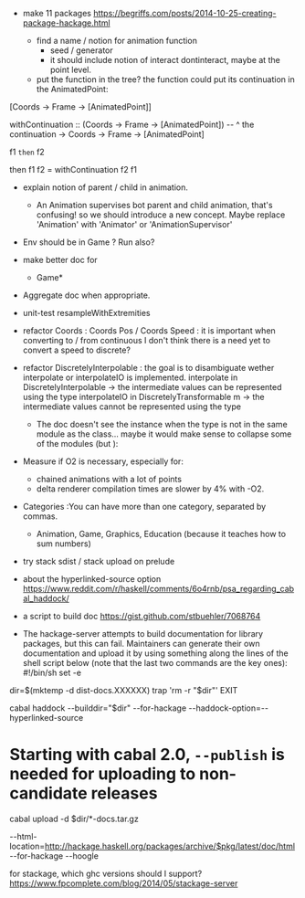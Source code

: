 
- make 11 packages
https://begriffs.com/posts/2014-10-25-creating-package-hackage.html

  - find a name / notion for animation function
    - seed / generator
    - it should include notion of interact dontinteract, maybe at the point level.
  - put the function in the tree? the function could put its continuation in the AnimatedPoint:

[Coords -> Frame -> [AnimatedPoint]]

withContinuation :: (Coords -> Frame -> [AnimatedPoint])
                 -- ^ the continuation
                 -> Coords
                 -> Frame
                 -> [AnimatedPoint]

f1 `then` f2

then f1 f2 = withContinuation f2 f1

  - explain notion of parent / child in animation.
    - An Animation supervises bot parent and child animation, that's confusing!
    so we should introduce a new concept.
    Maybe replace 'Animation' with 'Animator' or 'AnimationSupervisor'

  - Env should be in Game ? Run also?
  - make better doc for
    - Game*
  - Aggregate doc when appropriate.

  - unit-test resampleWithExtremities

  - refactor Coords : Coords Pos / Coords Speed : it is important when converting to / from continuous
  I don't think there is a need yet to convert a speed to discrete?

  - refactor DiscretelyInterpolable :
    the goal is to disambiguate wether interpolate or interpolateIO is implemented.
    interpolate in DiscretelyInterpolable -> the intermediate values can be represented using the type
    interpolateIO in DiscretelyTransformable m -> the intermediate values cannot be represented using the type
      - The doc doesn't see the instance when the type is not in the same module as the
      class... maybe it would make sense to collapse some of the modules (but ):

  - Measure if O2 is necessary, especially for:
    - chained animations with a lot of points
    - delta renderer
  compilation times are slower by 4% with -O2.

  - Categories :You can have more than one category, separated by commas.

    - Animation, Game, Graphics, Education (because it teaches how to sum numbers)

  - try stack sdist / stack upload on prelude

  - about the hyperlinked-source option
  https://www.reddit.com/r/haskell/comments/6o4rnb/psa_regarding_cabal_haddock/

  - a script to build doc
  https://gist.github.com/stbuehler/7068764

  -  The hackage-server attempts to build documentation for library packages, but this can fail. Maintainers can generate their own documentation and upload it by using something along the lines of the shell script below (note that the last two commands are the key ones):
#!/bin/sh
set -e

dir=$(mktemp -d dist-docs.XXXXXX)
trap 'rm -r "$dir"' EXIT

cabal haddock --builddir="$dir" --for-hackage --haddock-option=--hyperlinked-source
# Starting with cabal 2.0, `--publish` is needed for uploading to non-candidate releases
cabal upload -d $dir/*-docs.tar.gz




--html-location=http://hackage.haskell.org/packages/archive/$pkg/latest/doc/html
--for-hackage
--hoogle

for stackage, which ghc versions should I support? https://www.fpcomplete.com/blog/2014/05/stackage-server
